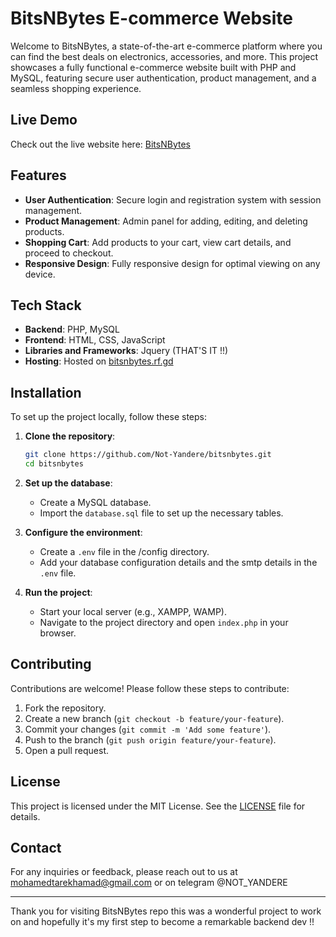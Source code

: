 # BitsNBytes E-commerce Website

Welcome to BitsNBytes, a state-of-the-art e-commerce platform where you can find the best deals on electronics, accessories, and more. This project showcases a fully functional e-commerce website built with PHP and MySQL, featuring secure user authentication, product management, and a seamless shopping experience.

## Live Demo

Check out the live website here: [BitsNBytes](http://bitsnbytes.rf.gd)

## Features

- **User Authentication**: Secure login and registration system with session management.
- **Product Management**: Admin panel for adding, editing, and deleting products.
- **Shopping Cart**: Add products to your cart, view cart details, and proceed to checkout.
- **Responsive Design**: Fully responsive design for optimal viewing on any device.

## Tech Stack

- **Backend**: PHP, MySQL
- **Frontend**: HTML, CSS, JavaScript
- **Libraries and Frameworks**: Jquery (THAT'S IT !!)
- **Hosting**: Hosted on [bitsnbytes.rf.gd](http://bitsnbytes.rf.gd)

## Installation

To set up the project locally, follow these steps:

1. **Clone the repository**:
    ```bash
    git clone https://github.com/Not-Yandere/bitsnbytes.git
    cd bitsnbytes
    ```

2. **Set up the database**:
    - Create a MySQL database.
    - Import the `database.sql` file to set up the necessary tables.

3. **Configure the environment**:
    - Create a `.env` file in the /config directory.
    - Add your database configuration details and the smtp details in the `.env` file.

4. **Run the project**:
    - Start your local server (e.g., XAMPP, WAMP).
    - Navigate to the project directory and open `index.php` in your browser.


## Contributing

Contributions are welcome! Please follow these steps to contribute:

1. Fork the repository.
2. Create a new branch (`git checkout -b feature/your-feature`).
3. Commit your changes (`git commit -m 'Add some feature'`).
4. Push to the branch (`git push origin feature/your-feature`).
5. Open a pull request.

## License

This project is licensed under the MIT License. See the [LICENSE](LICENSE) file for details.

## Contact

For any inquiries or feedback, please reach out to us at mohamedtarekhamad@gmail.com or on telegram @NOT_YANDERE

---

Thank you for visiting BitsNBytes repo this was a  wonderful project to work on and hopefully it's my first step to become a remarkable backend dev !!
